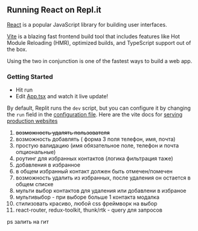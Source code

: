 ## Running React on Repl.it

[React](https://reactjs.org/) is a popular JavaScript library for building user interfaces.

[Vite](https://vitejs.dev/) is a blazing fast frontend build tool that includes features like Hot Module Reloading (HMR), optimized builds, and TypeScript support out of the box.

Using the two in conjunction is one of the fastest ways to build a web app.

### Getting Started
- Hit run
- Edit [App.tsx](#src/App.tsx) and watch it live update!

By default, Replit runs the `dev` script, but you can configure it by changing the `run` field in the [configuration file](#.replit). Here are the vite docs for [serving production websites](https://vitejs.dev/guide/build.html)


1. ~~возможность удалять пользователя~~
2. возможность добавлять ( форма 3 поля телефон, имя, почта)
3. простую валидацию (имя обязательное поле, телефон и почта опциональные)
4. роутинг для избранных контактов (логика фильтрация таже)
5. добавления в избранное
6. в общем избранный контакт должен быть отмечен/помечен
7. возможность удалить из избранных, после удаления он остается в общем списке
8. мульти выбор контактов для удаления или добавлени в избраное
9. мультивыбор - при выборе больше 1 контакта модалка
10. стилизовать красиво, любой css фреймворк на выбор
11. react-router, redux-toolkit, thunk/rtk - query для запросов

ps залить на гит
    